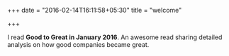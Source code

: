 +++
date = "2016-02-14T16:11:58+05:30"
title = "welcome"

+++

I read **Good to Great in January 2016**. An awesome read sharing detailed analysis on how good companies became great.
